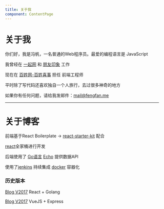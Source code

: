 ```yaml
---
title: 关于我
component: ContentPage
---
```

# 关于我

你们好，我是冯帆，一名普通的Web程序员。最爱的编程语言是 JavaScript

我曾经在 [一起网](http://yiqixxx.com) 和 [朋友印象](http://www.pyyx.com/) 工作

现在在 [百姓网-百姓喜事](http://xishi.baixing.com) 担任 前端工程师

平时除了写代码还喜欢独自一个人旅行，去过很多神奇的地方

如果你有任何问题，请给我发邮件：mail@fengfan.me

------

# 关于博客

前端基于React Boilerplate -> [react-starter-kit](https://github.com/kriasoft/react-starter-kit) 配合

[react](https://facebook.github.io/react/)全家桶进行开发   

后端使用了 [Go语言](http://golang.org) [Echo](https://echo.labstack.com/) 提供数据API   

使用了[jenkins](https://jenkins.io/) 持续集成  [docker](https://www.docker.com/) 容器化   

### 历史版本

[Blog V2017](http://oct16.cn) React + Golang   

[Blog V2017](http://b.fengfan.me) VueJS + Express
